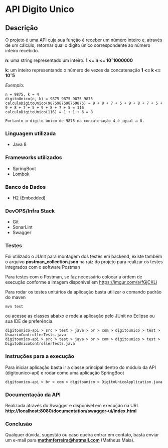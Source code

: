 # API Digito Unico

## Descrição

O projeto é uma API cuja sua função é receber um número inteiro e, através de um cálculo, retornar qual o digito único correspondente ao número inteiro recebido.

**n**: uma string representado um inteiro. **1 <= n <= 10ˆ1000000**

**k**: um inteiro representando o número de vezes da concatenação **1 <= k <= 10ˆ5**

*Exemplo:*

```
n = 9875, k = 4
digitoUnico(n, k) = 9875 9875 9875 9875
calculoDigitoUnico(9875987598759875) = 9 + 8 + 7 + 5 + 9 + 8 + 7 + 5 + 9 + 8 + 7 + 5 + 9 + 8 + 7 + 5 = 116
calculoDigitoUnico(116) = 1 + 1 + 6 = 8

Portanto o digito único de 9875 na concatenação 4 é igual a 8.
```
### Linguagem utilizada

- Java 8

### Frameworks utilizados

- SpringBoot
- Lombok

### Banco de Dados

- H2 (Embedded)

### DevOPS/Infra Stack

- Git
- SonarLint
- Swagger

### Testes

Foi utilizado o JUnit para montagem dos testes em backend, existe também o arquivo **postman_collection.json** na raiz do projeto para realizar os testes integrados com o software Postman

Para testes com o Postman, se faz necessário colocar a ordem de execução conforme a imagem disponivel em https://imgur.com/a/fGjCKLi

Para rodar os testes unitários da aplicação basta utilizar o comando padrão do maven

```
mvn test
```

ou acesse as classes abaixo e rode a aplicação pelo JUnit no Eclipse ou sua IDE de preferência.

```
digitounico-api > src > test > java > br > com > digitounico > test > UsuarioControllerTests.java
digitounico-api > src > test > java > br > com > digitounico > test > DigitoUnicoControllerTests.java
```

### Instruções para a execução

Para iniciar aplicação basta ir a classe principal dentro do módulo da API (digitounico-api) e rodar como uma aplicação SpringBoot

```
digitounico-api > br > com > digitounico > DigitoUnicoApplication.java
```

### Documentação da API

Realizada através do Swagger e disponível em execução na URL **http://localhost:8080/documentation/swagger-ui/index.html**


### Conclusão

Qualquer dúvida, sugestão ou caso queira entrar em contato, basta enviar um e-mail para **mathmferreira@hotmail.com** (Matheus Maia). 
